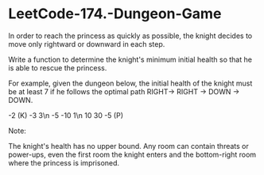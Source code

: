 # LeetCode-174.-Dungeon-Game

In order to reach the princess as quickly as possible, the knight decides to move only rightward or downward in each step.

 

Write a function to determine the knight's minimum initial health so that he is able to rescue the princess.

For example, given the dungeon below, the initial health of the knight must be at least 7 if he follows the optimal path RIGHT-> RIGHT -> DOWN -> DOWN.

-2 (K)	-3	3\n
-5	-10	1\n
10	30	-5 (P)
 

Note:

The knight's health has no upper bound.
Any room can contain threats or power-ups, even the first room the knight enters and the bottom-right room where the princess is imprisoned.
